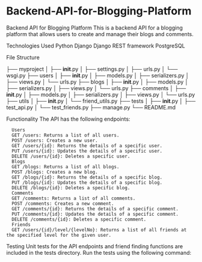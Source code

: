 # Backend-API-for-Blogging-Platform

Backend API for Blogging Platform
This is a backend API for a blogging platform that allows users to create and manage their blogs and comments.

Technologies Used
Python
Django
Django REST framework
PostgreSQL


File Structure

├── myproject
│   ├── __init__.py
│   ├── settings.py
│   ├── urls.py
│   └── wsgi.py
├── users
│   ├── __init__.py
│   ├── models.py
│   ├── serializers.py
│   ├── views.py
│   └── urls.py
├── blogs
│   ├── __init__.py
│   ├── models.py
│   ├── serializers.py
│   ├── views.py
│   └── urls.py
├── comments
│   ├── __init__.py
│   ├── models.py
│   ├── serializers.py
│   ├── views.py
│   └── urls.py
├── utils
│   ├── __init__.py
│   └── friend_utils.py
├── tests
│   ├── __init__.py
│   ├── test_api.py
│   └── test_friends.py
├── manage.py
└── README.md


Functionality
The API has the following endpoints:

      Users
      GET /users: Returns a list of all users.
      POST /users: Creates a new user.
      GET /users/{id}: Returns the details of a specific user.
      PUT /users/{id}: Updates the details of a specific user.
      DELETE /users/{id}: Deletes a specific user.
      Blogs
      GET /blogs: Returns a list of all blogs.
      POST /blogs: Creates a new blog.
      GET /blogs/{id}: Returns the details of a specific blog.
      PUT /blogs/{id}: Updates the details of a specific blog.
      DELETE /blogs/{id}: Deletes a specific blog.
      Comments
      GET /comments: Returns a list of all comments.
      POST /comments: Creates a new comment.
      GET /comments/{id}: Returns the details of a specific comment.
      PUT /comments/{id}: Updates the details of a specific comment.
      DELETE /comments/{id}: Deletes a specific comment.
      Friends
      GET /users/{id}/level/{levelNo}: Returns a list of all friends at the specified level for the given user.


Testing
Unit tests for the API endpoints and friend finding functions are included in the tests directory. Run the tests using the following command:


